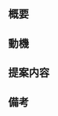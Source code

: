 ## 概要
<!-- どんな機能を追加したいのか簡潔に -->

## 動機
<!-- なぜこの機能が必要なのか、背景や課題を説明 -->

## 提案内容
<!-- 具体的にどういう機能や挙動を期待しているのか -->

## 備考
<!-- その他 -->
